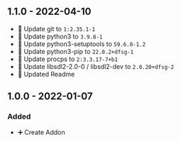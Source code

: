 ## 1.1.0 - 2022-04-10

* 🔼 Update git to `1:2.35.1-1`
* 🔼 Update python3 to `3.9.8-1`
* 🔼 Update python3-setuptools to `59.6.0-1.2`
* 🔼 Update python3-pip to `22.0.2+dfsg-1`
* 🔼 Update procps to `2:3.3.17-7+b1`
* 🔼 Update libsdl2-2.0-0 / libsdl2-dev to `2.0.20+dfsg-2`
* 📝 Updated Readme


## 1.0.0 - 2022-01-07

### Added

* ➕ Create Addon
